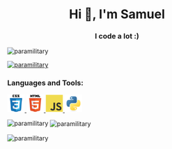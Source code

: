 <h1 align="center">Hi 👋, I'm Samuel</h1>
<h3 align="center">I code a lot :)</h3>

<p align="left"> <img src="https://komarev.com/ghpvc/?username=paramilitary&label=Profile%20views&color=0e75b6&style=flat" alt="paramilitary" /> </p>

<p align="left"> <a href="https://github.com/ryo-ma/github-profile-trophy"><img src="https://github-profile-trophy.vercel.app/?username=paramilitary" alt="paramilitary" /></a> </p>


<h3 align="left">Languages and Tools:</h3>
<p align="left"> <a href="https://www.w3schools.com/css/" target="_blank"> <img src="https://raw.githubusercontent.com/devicons/devicon/master/icons/css3/css3-original-wordmark.svg" alt="css3" width="40" height="40"/> </a> <a href="https://www.w3.org/html/" target="_blank"> <img src="https://raw.githubusercontent.com/devicons/devicon/master/icons/html5/html5-original-wordmark.svg" alt="html5" width="40" height="40"/> </a> <a href="https://developer.mozilla.org/en-US/docs/Web/JavaScript" target="_blank"> <img src="https://raw.githubusercontent.com/devicons/devicon/master/icons/javascript/javascript-original.svg" alt="javascript" width="40" height="40"/> </a> <a href="https://www.python.org" target="_blank"> <img src="https://raw.githubusercontent.com/devicons/devicon/master/icons/python/python-original.svg" alt="python" width="40" height="40"/> </a> </p>

<p><img align="left" src="https://github-readme-stats.vercel.app/api/top-langs?username=paramilitary&show_icons=true&locale=en&layout=compact" alt="paramilitary" /></p>

<p>&nbsp;<img align="center" src="https://github-readme-stats.vercel.app/api?username=paramilitary&show_icons=true&locale=en" alt="paramilitary" /></p>

<p><img align="center" src="https://github-readme-streak-stats.herokuapp.com/?user=paramilitary&" alt="paramilitary" /></p>

